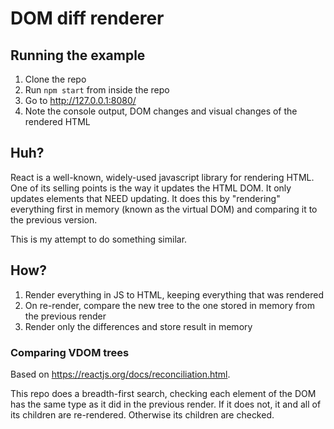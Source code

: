 # DOM diff renderer

## Running the example

1. Clone the repo
2. Run `npm start` from inside the repo
3. Go to http://127.0.0.1:8080/
4. Note the console output, DOM changes and visual changes of the rendered HTML

## Huh?

React is a well-known, widely-used javascript library for rendering HTML. One of its selling points is the way it updates the HTML DOM. It only updates elements that NEED updating. It does this by "rendering" everything first in memory (known as the virtual DOM) and comparing it to the previous version.

This is my attempt to do something similar.

## How?

1. Render everything in JS to HTML, keeping everything that was rendered
2. On re-render, compare the new tree to the one stored in memory from the previous render
3. Render only the differences and store result in memory

### Comparing VDOM trees

Based on https://reactjs.org/docs/reconciliation.html.

This repo does a breadth-first search, checking each element of the DOM has the same type as it did in the previous render. If it does not, it and all of its children are re-rendered. Otherwise its children are checked.